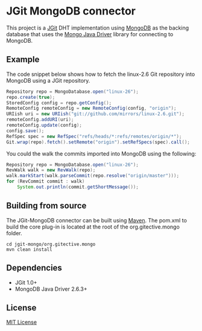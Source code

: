 # JGit MongoDB connector

This project is a [JGit](http://www.eclipse.org/jgit/) DHT implementation using
[MongoDB](http://www.mongodb.org/) as the backing database that uses the
[Mongo Java Driver](https://github.com/mongodb/mongo-java-driver) library for
connecting to MongoDB.

## Example

The code snippet below shows how to fetch the linux-2.6 Git repository into
MongoDB using a JGit repository.

```java
Repository repo = MongoDatabase.open("linux-26");
repo.create(true);
StoredConfig config = repo.getConfig();
RemoteConfig remoteConfig = new RemoteConfig(config, "origin");
URIish uri = new URIish("git://github.com/mirrors/linux-2.6.git");
remoteConfig.addURI(uri);
remoteConfig.update(config);
config.save();
RefSpec spec = new RefSpec("refs/heads/*:refs/remotes/origin/*");
Git.wrap(repo).fetch().setRemote("origin").setRefSpecs(spec).call();
```

You could the walk the commits imported into MongoDB using the following:

```java
Repository repo = MongoDatabase.open("linux-26");
RevWalk walk = new RevWalk(repo);
walk.markStart(walk.parseCommit(repo.resolve("origin/master")));
for (RevCommit commit : walk)
    System.out.println(commit.getShortMessage());
```

## Building from source
The JGit-MongoDB connector can be built using [Maven](http://maven.apache.org/).
The pom.xml to build the core plug-in is located at the root of the org.gitective.mongo folder.

```
cd jgit-mongo/org.gitective.mongo
mvn clean install
```

## Dependencies

* JGit 1.0+
* MongoDB Java Driver 2.6.3+

## License

[MIT License](http://www.opensource.org/licenses/mit-license.php)
